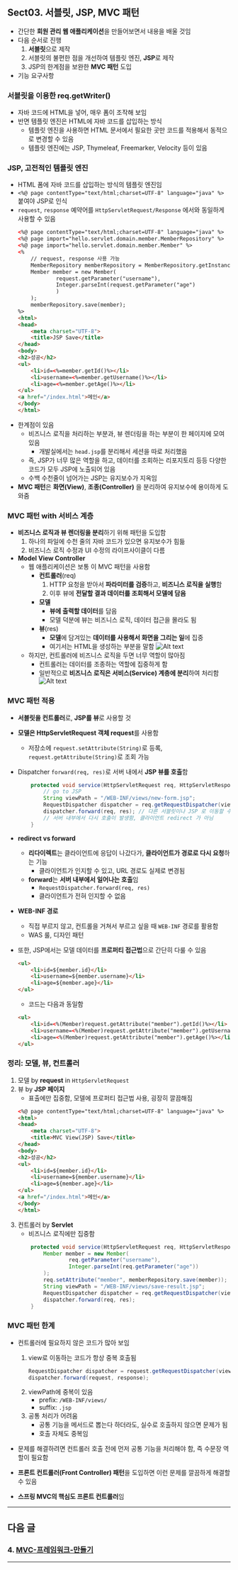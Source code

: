 ## Sect03. 서블릿, JSP, MVC 패턴
- 간단한 **회원 관리 웹 애플리케이션**을 만들어보면서 내용을 배울 것임
- 다음 순서로 진행
    1. **서블릿**으로 제작
    2. 서블릿의 불편한 점을 개선하여 템플릿 엔진, **JSP**로 제작
    3. JSP의 한계점을 보완한 **MVC 패턴** 도입
- 기능 요구사항


### 서블릿을 이용한 req.getWriter()
- 자바 코드에 HTML을 넣어, 매우 폼이 조작해 보임
- 반면 템플릿 엔진은 HTML에 자바 코드를 삽입하는 방식
    - 템플릿 엔진을 사용하면 HTML 문서에서 필요한 곳만 코드를 적용해서 동적으로 변경할 수 있음
    - 템플릿 엔진에는 JSP, Thymeleaf, Freemarker, Velocity 등이 있음

### JSP, 고전적인 템플릿 엔진
- HTML 폼에 자바 코드를 삽입하는 방식의 템플릿 엔진임
- `<%@ page contentType="text/html;charset=UTF-8" language="java" %>` 붙여야 JSP로 인식
- `request`, `response` 예약어를 `HttpServletRequest/Response` 에서와 동일하게 사용할 수 있음
    ```html
    <%@ page contentType="text/html;charset=UTF-8" language="java" %>
    <%@ page import="hello.servlet.domain.member.MemberRepository" %>
    <%@ page import="hello.servlet.domain.member.Member" %>
    <%
        // request, response 사용 가능
        MemberRepository memberRepository = MemberRepository.getInstance();
        Member member = new Member(
                request.getParameter("username"),
                Integer.parseInt(request.getParameter("age")
                )
        );
        memberRepository.save(member);
    %>
    <html>
    <head>
        <meta charset="UTF-8">
        <title>JSP Save</title>
    </head>
    <body> 
    <h2>성공</h2>
    <ul>
        <li>id=<%=member.getId()%></li>
        <li>username=<%=member.getUsername()%></li>
        <li>age=<%=member.getAge()%></li>
    </ul>
    <a href="/index.html">메인</a>
    </body>
    </html>

    ```
- 한계점이 있음
    - 비즈니스 로직을 처리하는 부분과, 뷰 렌더링을 하는 부분이 한 페이지에 모여 있음
        - 개발실에서는 `head.jsp`를 분리해서 세션을 따로 처리했음
    - 즉, JSP가 너무 많은 역할을 하고, 데이터를 조회하는 리포지토리 등등 다양한 코드가 모두 JSP에 노출되어 있음
    - 수백 수천줄이 넘어가는 JSP는 유지보수가 지옥임
- **MVC 패턴**은 **화면(View)**, **조종(Controller)** 을 분리하여 유지보수에 용이하게 도와줌

### MVC 패턴 with 서비스 계층
- **비즈니스 로직과 뷰 렌더링을 분리**하기 위해 패턴을 도입함
    1. 하나의 파일에 수천 줄의 자바 코드가 있으면 유지보수가 힘듦
    2. 비즈니스 로직 수정과 UI 수정의 라이프사이클이 다름
- **Model View Controller**
    - 웹 애플리케이션은 보통 이 MVC 패턴을 사용함
        - **컨트롤러**(req)
            1. HTTP 요청을 받아서 **파라미터를 검증**하고, **비즈니스 로직을 실행**함 
            2. 이후 뷰에 **전달할 결과 데이터를 조회해서 모델에 담음**
        - **모델**
            - **뷰에 출력할 데이터**를 담음
            - 모델 덕분에 뷰는 비즈니스 로직, 데이터 접근을 몰라도 됨
        - **뷰**(res)
            - **모델**에 담겨있는 **데이터를 사용해서 화면을 그리는 일**에 집중 
            - 여기서는 HTML을 생성하는 부분을 말함
        ![Alt text](images/sect03/image.png)
    - 하지만, 컨트롤러에 비즈니스 로직을 두면 너무 역할이 많아짐
        - 컨트롤러는 데이터를 조종하는 역할에 집중하게 함
        - 일반적으로 **비즈니스 로직은 서비스(Service) 계층에 분리**하여 처리함
        ![Alt text](images/sect03/image-1.png)

### MVC 패턴 적용
- **서블릿을 컨트롤러**로, **JSP를 뷰**로 사용할 것
- **모델은 HttpServletRequest 객체 request**를 사용함
    - 저장소에 `request.setAttribute(String)`로 등록, `request.getAttribute(String)`로 조회 가능
- Dispatcher `forward(req, res)`로 서버 내에서 **JSP 뷰를 호출**함
    ```java
        protected void service(HttpServletRequest req, HttpServletResponse res) throws ServletException, IOException {
            // go to JSP
            String viewPath = "/WEB-INF/views/new-form.jsp";
            RequestDispatcher dispatcher = req.getRequestDispatcher(viewPath);
            dispatcher.forward(req, res); // 다른 서블릿이나 JSP 로 이동할 수 있는 기능
            // 서버 내부에서 다시 호출이 발생함, 클라이언트 redirect 가 아님
        }
    ```
- **redirect vs forward**
    - **리다이렉트**는 클라이언트에 응답이 나갔다가, **클라이언트가 경로로 다시 요청**하는 기능
        - 클라이언트가 인지할 수 있고, URL 경로도 실제로 변경됨
    - **forward**는 **서버 내부에서 일어나는 호출**임
        - `RequestDispatcher.forward(req, res)`
        - 클라이언트가 전혀 인지할 수 없음
- **WEB-INF 경로**
    - 직접 부르지 않고, 컨트롤을 거쳐서 부르고 싶을 때 `WEB-INF` 경로를 활용함 
    - WAS 룰, 디자인 패턴

- 또한, JSP에서는 모델 데이터를 **프로퍼티 접근법**으로 간단히 다룰 수 있음
    ```html
    <ul>
        <li>id=${member.id}</li>
        <li>username=${member.username}</li>
        <li>age=${member.age}</li>
    </ul>
    ```
    - 코드는 다음과 동일함
    ```html
    <ul>
        <li>id=<%(Member)request.getAttribute("member").getId()%></li>
        <li>username=<%(Member)request.getAttribute("member").getUsername()%><</li>
        <li>age=<%(Member)request.getAttribute("member").getAge()%></li>
    </ul>
    ```
### 정리: 모델, 뷰, 컨트롤러
1. 모델 by **request** in `HttpServletRequest`
2. 뷰 by **JSP 페이지**
    - 표출에만 집중함, 모델에 프로퍼티 접근법 사용, 굉장히 깔끔해짐
    ```html
    <%@ page contentType="text/html;charset=UTF-8" language="java" %>
    <html>
    <head>
        <meta charset="UTF-8">
        <title>MVC View(JSP) Save</title>
    </head>
    <body>
    <h2>성공</h2>
    <ul>
        <li>id=${member.id}</li>
        <li>username=${member.username}</li>
        <li>age=${member.age}</li>
    </ul>
    <a href="/index.html">메인</a>
    </body>
    </html>
    ```
3. 컨트롤러 by **Servlet**
    - 비즈니스 로직에만 집중함
    ```java
        protected void service(HttpServletRequest req, HttpServletResponse res) throws ServletException, IOException {
            Member member = new Member(
                    req.getParameter("username"),
                    Integer.parseInt(req.getParameter("age"))
            );
            req.setAttribute("member", memberRepository.save(member));
            String viewPath = "/WEB-INF/views/save-result.jsp";
            RequestDispatcher dispatcher = req.getRequestDispatcher(viewPath);
            dispatcher.forward(req, res);
        }
    ```

### MVC 패턴 한계
- 컨트롤러에 필요하지 않은 코드가 많아 보임
    1. view로 이동하는 코드가 항상 중복 호출됨
        ```java      
        RequestDispatcher dispatcher = request.getRequestDispatcher(viewPath);
        dispatcher.forward(request, response);
        ```
    2. viewPath에 중복이 있음
        - prefix: `/WEB-INF/views/`
        - suffix: `.jsp`
    3. 공통 처리가 어려움
        - 공통 기능을 메서드로 뽑는다 하더라도, 실수로 호출하지 않으면 문제가 됨
        - 호출 자체도 중복임

-  문제를 해결하려면 컨트롤러 호출 전에 먼저 공통 기능을 처리해야 함, 즉 수문장 역할이 필요함
- **프론트 컨트롤러(Front Controller) 패턴**을 도입하면 이런 문제를 깔끔하게 해결할 수 있음
- **스프링 MVC의 핵심도 프론트 컨트롤러**임

---

## 다음 글

### 4. [MVC-프레임워크-만들기](4-MVC-프레임워크-만들기.md)

---